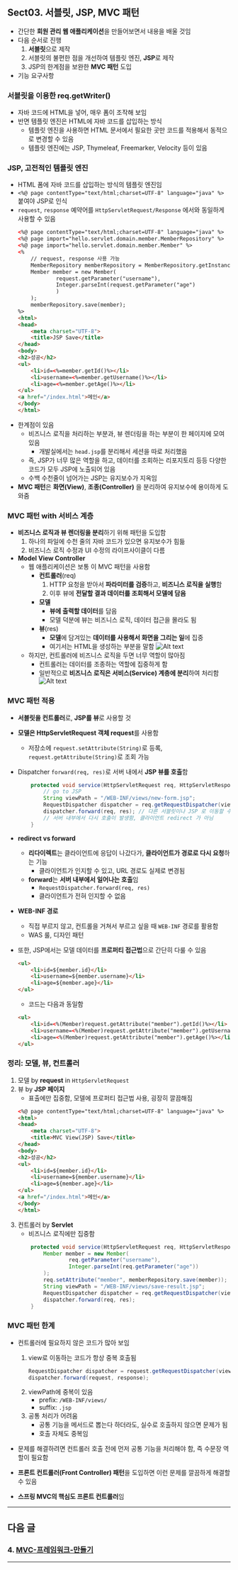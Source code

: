 ## Sect03. 서블릿, JSP, MVC 패턴
- 간단한 **회원 관리 웹 애플리케이션**을 만들어보면서 내용을 배울 것임
- 다음 순서로 진행
    1. **서블릿**으로 제작
    2. 서블릿의 불편한 점을 개선하여 템플릿 엔진, **JSP**로 제작
    3. JSP의 한계점을 보완한 **MVC 패턴** 도입
- 기능 요구사항


### 서블릿을 이용한 req.getWriter()
- 자바 코드에 HTML을 넣어, 매우 폼이 조작해 보임
- 반면 템플릿 엔진은 HTML에 자바 코드를 삽입하는 방식
    - 템플릿 엔진을 사용하면 HTML 문서에서 필요한 곳만 코드를 적용해서 동적으로 변경할 수 있음
    - 템플릿 엔진에는 JSP, Thymeleaf, Freemarker, Velocity 등이 있음

### JSP, 고전적인 템플릿 엔진
- HTML 폼에 자바 코드를 삽입하는 방식의 템플릿 엔진임
- `<%@ page contentType="text/html;charset=UTF-8" language="java" %>` 붙여야 JSP로 인식
- `request`, `response` 예약어를 `HttpServletRequest/Response` 에서와 동일하게 사용할 수 있음
    ```html
    <%@ page contentType="text/html;charset=UTF-8" language="java" %>
    <%@ page import="hello.servlet.domain.member.MemberRepository" %>
    <%@ page import="hello.servlet.domain.member.Member" %>
    <%
        // request, response 사용 가능
        MemberRepository memberRepository = MemberRepository.getInstance();
        Member member = new Member(
                request.getParameter("username"),
                Integer.parseInt(request.getParameter("age")
                )
        );
        memberRepository.save(member);
    %>
    <html>
    <head>
        <meta charset="UTF-8">
        <title>JSP Save</title>
    </head>
    <body> 
    <h2>성공</h2>
    <ul>
        <li>id=<%=member.getId()%></li>
        <li>username=<%=member.getUsername()%></li>
        <li>age=<%=member.getAge()%></li>
    </ul>
    <a href="/index.html">메인</a>
    </body>
    </html>

    ```
- 한계점이 있음
    - 비즈니스 로직을 처리하는 부분과, 뷰 렌더링을 하는 부분이 한 페이지에 모여 있음
        - 개발실에서는 `head.jsp`를 분리해서 세션을 따로 처리했음
    - 즉, JSP가 너무 많은 역할을 하고, 데이터를 조회하는 리포지토리 등등 다양한 코드가 모두 JSP에 노출되어 있음
    - 수백 수천줄이 넘어가는 JSP는 유지보수가 지옥임
- **MVC 패턴**은 **화면(View)**, **조종(Controller)** 을 분리하여 유지보수에 용이하게 도와줌

### MVC 패턴 with 서비스 계층
- **비즈니스 로직과 뷰 렌더링을 분리**하기 위해 패턴을 도입함
    1. 하나의 파일에 수천 줄의 자바 코드가 있으면 유지보수가 힘듦
    2. 비즈니스 로직 수정과 UI 수정의 라이프사이클이 다름
- **Model View Controller**
    - 웹 애플리케이션은 보통 이 MVC 패턴을 사용함
        - **컨트롤러**(req)
            1. HTTP 요청을 받아서 **파라미터를 검증**하고, **비즈니스 로직을 실행**함 
            2. 이후 뷰에 **전달할 결과 데이터를 조회해서 모델에 담음**
        - **모델**
            - **뷰에 출력할 데이터**를 담음
            - 모델 덕분에 뷰는 비즈니스 로직, 데이터 접근을 몰라도 됨
        - **뷰**(res)
            - **모델**에 담겨있는 **데이터를 사용해서 화면을 그리는 일**에 집중 
            - 여기서는 HTML을 생성하는 부분을 말함
        ![Alt text](images/sect03/image.png)
    - 하지만, 컨트롤러에 비즈니스 로직을 두면 너무 역할이 많아짐
        - 컨트롤러는 데이터를 조종하는 역할에 집중하게 함
        - 일반적으로 **비즈니스 로직은 서비스(Service) 계층에 분리**하여 처리함
        ![Alt text](images/sect03/image-1.png)

### MVC 패턴 적용
- **서블릿을 컨트롤러**로, **JSP를 뷰**로 사용할 것
- **모델은 HttpServletRequest 객체 request**를 사용함
    - 저장소에 `request.setAttribute(String)`로 등록, `request.getAttribute(String)`로 조회 가능
- Dispatcher `forward(req, res)`로 서버 내에서 **JSP 뷰를 호출**함
    ```java
        protected void service(HttpServletRequest req, HttpServletResponse res) throws ServletException, IOException {
            // go to JSP
            String viewPath = "/WEB-INF/views/new-form.jsp";
            RequestDispatcher dispatcher = req.getRequestDispatcher(viewPath);
            dispatcher.forward(req, res); // 다른 서블릿이나 JSP 로 이동할 수 있는 기능
            // 서버 내부에서 다시 호출이 발생함, 클라이언트 redirect 가 아님
        }
    ```
- **redirect vs forward**
    - **리다이렉트**는 클라이언트에 응답이 나갔다가, **클라이언트가 경로로 다시 요청**하는 기능
        - 클라이언트가 인지할 수 있고, URL 경로도 실제로 변경됨
    - **forward**는 **서버 내부에서 일어나는 호출**임
        - `RequestDispatcher.forward(req, res)`
        - 클라이언트가 전혀 인지할 수 없음
- **WEB-INF 경로**
    - 직접 부르지 않고, 컨트롤을 거쳐서 부르고 싶을 때 `WEB-INF` 경로를 활용함 
    - WAS 룰, 디자인 패턴

- 또한, JSP에서는 모델 데이터를 **프로퍼티 접근법**으로 간단히 다룰 수 있음
    ```html
    <ul>
        <li>id=${member.id}</li>
        <li>username=${member.username}</li>
        <li>age=${member.age}</li>
    </ul>
    ```
    - 코드는 다음과 동일함
    ```html
    <ul>
        <li>id=<%(Member)request.getAttribute("member").getId()%></li>
        <li>username=<%(Member)request.getAttribute("member").getUsername()%><</li>
        <li>age=<%(Member)request.getAttribute("member").getAge()%></li>
    </ul>
    ```
### 정리: 모델, 뷰, 컨트롤러
1. 모델 by **request** in `HttpServletRequest`
2. 뷰 by **JSP 페이지**
    - 표출에만 집중함, 모델에 프로퍼티 접근법 사용, 굉장히 깔끔해짐
    ```html
    <%@ page contentType="text/html;charset=UTF-8" language="java" %>
    <html>
    <head>
        <meta charset="UTF-8">
        <title>MVC View(JSP) Save</title>
    </head>
    <body>
    <h2>성공</h2>
    <ul>
        <li>id=${member.id}</li>
        <li>username=${member.username}</li>
        <li>age=${member.age}</li>
    </ul>
    <a href="/index.html">메인</a>
    </body>
    </html>
    ```
3. 컨트롤러 by **Servlet**
    - 비즈니스 로직에만 집중함
    ```java
        protected void service(HttpServletRequest req, HttpServletResponse res) throws ServletException, IOException {
            Member member = new Member(
                    req.getParameter("username"),
                    Integer.parseInt(req.getParameter("age"))
            );
            req.setAttribute("member", memberRepository.save(member));
            String viewPath = "/WEB-INF/views/save-result.jsp";
            RequestDispatcher dispatcher = req.getRequestDispatcher(viewPath);
            dispatcher.forward(req, res);
        }
    ```

### MVC 패턴 한계
- 컨트롤러에 필요하지 않은 코드가 많아 보임
    1. view로 이동하는 코드가 항상 중복 호출됨
        ```java      
        RequestDispatcher dispatcher = request.getRequestDispatcher(viewPath);
        dispatcher.forward(request, response);
        ```
    2. viewPath에 중복이 있음
        - prefix: `/WEB-INF/views/`
        - suffix: `.jsp`
    3. 공통 처리가 어려움
        - 공통 기능을 메서드로 뽑는다 하더라도, 실수로 호출하지 않으면 문제가 됨
        - 호출 자체도 중복임

-  문제를 해결하려면 컨트롤러 호출 전에 먼저 공통 기능을 처리해야 함, 즉 수문장 역할이 필요함
- **프론트 컨트롤러(Front Controller) 패턴**을 도입하면 이런 문제를 깔끔하게 해결할 수 있음
- **스프링 MVC의 핵심도 프론트 컨트롤러**임

---

## 다음 글

### 4. [MVC-프레임워크-만들기](4-MVC-프레임워크-만들기.md)

---